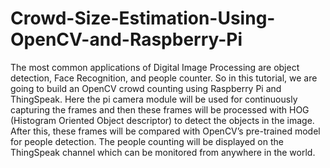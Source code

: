 # Crowd-Size-Estimation-Using-OpenCV-and-Raspberry-Pi

The most common applications of Digital Image Processing are object detection, Face Recognition, and people counter. So in this tutorial, we are going to build an OpenCV crowd counting using Raspberry Pi and ThingSpeak. Here the pi camera module will be used for continuously capturing the frames and then these frames will be processed with HOG (Histogram Oriented Object descriptor) to detect the objects in the image. After this, these frames will be compared with OpenCV’s pre-trained model for people detection. The people counting will be displayed on the ThingSpeak channel which can be monitored from anywhere in the world.
